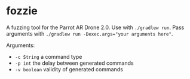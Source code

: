 # fozzie

A fuzzing tool for the Parrot AR Drone 2.0.  Use with `./gradlew run`.  Pass arguments with `./gradlew run -Dexec.args="your arguments here"`.

Arguments:

- `-c String` a command type
- `-p int` the delay between generated commands
- `-v boolean` validity of generated commands
